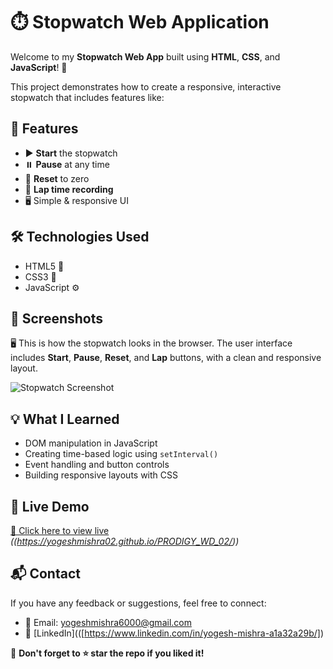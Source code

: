 # ⏱️ Stopwatch Web Application

Welcome to my **Stopwatch Web App** built using **HTML**, **CSS**, and **JavaScript**! 🎉

This project demonstrates how to create a responsive, interactive stopwatch that includes features like:

## 🚀 Features
- ▶️ **Start** the stopwatch
- ⏸️ **Pause** at any time
- 🔁 **Reset** to zero
- 📝 **Lap time recording**
- 🖥️ Simple & responsive UI

## 🛠️ Technologies Used
- HTML5 📄
- CSS3 🎨
- JavaScript ⚙️

## 📸 Screenshots

🖥️ This is how the stopwatch looks in the browser. The user interface includes **Start**, **Pause**, **Reset**, and **Lap** buttons, with a clean and responsive layout.

![Stopwatch Screenshot](https://github.com/user-attachments/assets/8b9a7d53-1b58-4ff3-9b05-938e6fb1c086)


## 💡 What I Learned
- DOM manipulation in JavaScript
- Creating time-based logic using `setInterval()`
- Event handling and button controls
- Building responsive layouts with CSS

## 📲 Live Demo
[🔗 Click here to view live](#) *((https://yogeshmishra02.github.io/PRODIGY_WD_02/))*

## 📬 Contact
If you have any feedback or suggestions, feel free to connect:

- 📧 Email: yogeshmishra6000@gmail.com  
- 💼 [LinkedIn](([https://www.linkedin.com/in/yogesh-mishra-a1a32a29b/])  

🌟 **Don't forget to ⭐ star the repo if you liked it!**
